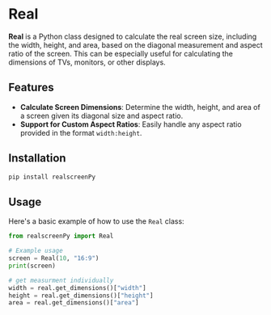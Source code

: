 # Real

**Real** is a Python class designed to calculate the real screen size, including the width, height, and area, based on the diagonal measurement and aspect ratio of the screen. This can be especially useful for calculating the dimensions of TVs, monitors, or other displays.

## Features

- **Calculate Screen Dimensions**: Determine the width, height, and area of a screen given its diagonal size and aspect ratio.
- **Support for Custom Aspect Ratios**: Easily handle any aspect ratio provided in the format `width:height`.

## Installation

```python
pip install realscreenPy
```
## Usage

Here's a basic example of how to use the `Real` class:

```python
from realscreenPy import Real

# Example usage
screen = Real(10, "16:9")
print(screen)

# get measurment individually
width = real.get_dimensions()["width"]
height = real.get_dimensions()["height"]
area = real.get_dimensions()["area"]
```


